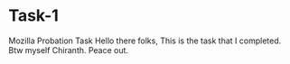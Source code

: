 # Task-1
Mozilla Probation Task
Hello there folks,
This is the task that I completed.
Btw myself Chiranth.
Peace out.
